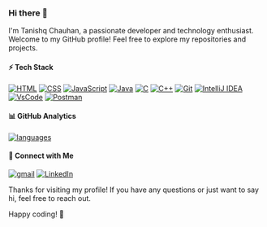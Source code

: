 ### Hi there 👋

I'm Tanishq Chauhan, a passionate developer and technology enthusiast. Welcome to my GitHub profile! Feel free to explore my repositories and projects.

#### ⚡ Tech Stack
[![HTML](https://img.shields.io/badge/-HTML-E34F26?style=flat&logo=html5&logoColor=white)](#)
[![CSS](https://img.shields.io/badge/-CSS-1572B6?style=flat&logo=css3&logoColor=white)](#)
[![JavaScript](https://img.shields.io/badge/-JavaScript-F7DF1E?style=flat&logo=javascript&logoColor=black)](#)
[![Java](https://img.shields.io/badge/-Java-007396?style=flat&logo=java&logoColor=white)](#)
[![C](https://img.shields.io/badge/-C-A8B9CC?style=flat&logo=c&logoColor=white)](#)
[![C++](https://img.shields.io/badge/-C++-00599C?style=flat&logo=c%2B%2B&logoColor=white)](#)
[![Git](https://img.shields.io/badge/Git-E44C30?style=flat&logo=git&logoColor=white)](https://git-scm.com/)
[![IntelliJ IDEA](https://img.shields.io/badge/IntelliJ%20IDEA-FF1493.svg?style=flat&logo=intellij-idea&logoColor=white)](https://www.jetbrains.com/idea/)
[![VsCode](https://img.shields.io/badge/Visual%20Studio%20Code-0078d7.svg?style=flat&logo=visual-studio-code&logoColor=white)](https://code.visualstudio.com/)
[![Postman](https://img.shields.io/badge/Postman-FF6C37.svg?style=flat&logo=postman&logoColor=white)](https://www.postman.com/)


#### 📊 GitHub Analytics
[![languages](https://github-readme-stats.vercel.app/api/top-langs/?username=TanishqChauhan8&layout=compact&theme=gotham&border_color=2e3440&card_width=250)](https://github.com/TanishqChauhan8)



#### 📱 Connect with Me

[![gmail](https://img.shields.io/badge/Gmail-D14836?style=flat&logo=gmail&logoColor=white)](mailto:yashchauhan4712@gmail.com)
[![LinkedIn](https://img.shields.io/badge/LinkedIn-0077B5?style=flat&logo=linkedin&logoColor=white)](https://www.linkedin.com/in/tanishq-chauhan-18644124b/)


Thanks for visiting my profile! If you have any questions or just want to say hi, feel free to reach out.

Happy coding! 🚀 
